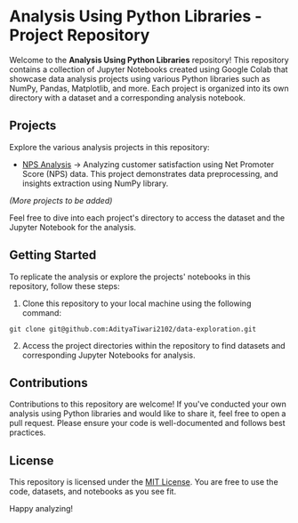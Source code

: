 # Analysis Using Python Libraries - Project Repository

Welcome to the **Analysis Using Python Libraries** repository! This repository contains a collection of Jupyter Notebooks created using Google Colab that showcase data analysis projects using various Python libraries such as NumPy, Pandas, Matplotlib, and more. Each project is organized into its own directory with a dataset and a corresponding analysis notebook.

## Projects

Explore the various analysis projects in this repository:

- [NPS Analysis](https://github.com/AdityaTiwari2102/data-exploration/blob/main/nps-analysis/NPS_analysis.ipynb) -> Analyzing customer satisfaction using Net Promoter Score (NPS) data. This project demonstrates data preprocessing, and insights extraction using NumPy library.

*(More projects to be added)*

Feel free to dive into each project's directory to access the dataset and the Jupyter Notebook for the analysis.

## Getting Started

To replicate the analysis or explore the projects' notebooks in this repository, follow these steps:

1. Clone this repository to your local machine using the following command:
```
git clone git@github.com:AdityaTiwari2102/data-exploration.git
```

2. Access the project directories within the repository to find datasets and corresponding Jupyter Notebooks for analysis.

## Contributions

Contributions to this repository are welcome! If you've conducted your own analysis using Python libraries and would like to share it, feel free to open a pull request. Please ensure your code is well-documented and follows best practices.

## License

This repository is licensed under the [MIT License](LICENSE). You are free to use the code, datasets, and notebooks as you see fit.

Happy analyzing!
